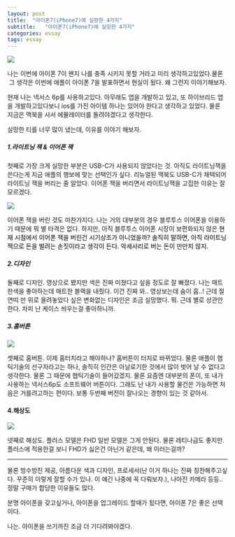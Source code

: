 ```yaml
---
layout: post
title:  "아이폰7(iPhone7)에 실망한 4가지"
subtitle:   "아이폰7(iPhone7)에 실망한 4가지"
categories: essay
tags: essay
---
```


[![](http://postfiles2.naver.net/20161001_65/zooqzqz_1475314041232vNLOc_PNG/iphone.PNG?type=w773)](#)

나는 이번에 아이폰 7이 왠지 나를 충족 시키지 못할 거라고 미리 생각하고있었다.물론  그 생각은 이번에 애플이 아이폰 7을 발표하면서 현실이 됬다. 왜 그런지 이야기해보자.  

현재 나는 넥서스 6p를 사용하고있다. 아무래도 앱을 개발하고 있고, 또 하이브리드 앱을 개발하고있다보니 ios를 가진 아이템 하나는 있어야 한다고 생각하고 있었다. 물론 지금은 맥북을 사서 에뮬레이터를 돌려야겠다고 생각한다.  

실망한 티를 너무 많이 냈는데, 이유를 이야기 해보자.  

##### 1.라이트닝 잭 & 이어폰 잭

첫째로 가장 크게 실망한 부분은 USB-C가 사용되지 않았다는 것. 아직도 라이트닝잭을 쓴다는게 지금 애플의 행보에 맞는 선택인가 싶다. 리뉴얼된 맥북도 USB-C가 채택되어 라이트닝 잭을 버리는 줄 알았다. 이어폰 잭을 버리면서 라이트닝잭을 고집한 이유는 잘 모르겠다.

[![](http://postfiles14.naver.net/20161001_237/zooqzqz_1475314290529TX0Gk_PNG/lightning.PNG?type=w773)](#)

이어폰 잭을 버린 것도 마찬가지다. 나는 거의 대부분의 경우 블루투스 이어폰을 이용하기 때문에 뭐 별 타격은 없다. 하지만, 아직 블루투스 이어폰 시장이 보편화되지 않은<span class="Apple-converted-space"> </span></span><span style="color: rgb(0, 0, 0);">현재 시점에서 이어폰 잭을 버린건 시기상조가 아니었을까? 솔직히 말하면, 아직 라이트닝 잭으로 돈을 벌려는 손짓이라고 생각이 든다. 악세사리로 버는 돈이 만만치 않지.

##### 2.디자인

둘째로 디자인. 영상으로 봤지만 색은 진짜 미쳤다고 싶을 정도로 잘 빠졌다. 나는 매트한색을 좋아하는데 매트한 블랙을 내줬다. 이건 진짜 와.. 영상보는데 숨이 흡..! 근데 절연띠 만 위로 올려놓았다 싶은 변화없는 디자인은 조금 실망했다. 뭐. 근데 별로 상관안한다. 차피 난 케이스 씌우는걸 좋아하니까.

##### 3.홈버튼

[![](http://postfiles14.naver.net/20161001_285/zooqzqz_1475314310494gUTCb_PNG/hometouch.PNG?type=w773)](#)

셋째로 홈버튼. 이제 홈터치라고 해야하나? 홈버튼이 터치로 바뀌었다. 물론 애플이 햅틱기술의 선구자라고는 하나, 솔직히 인간은 아날로기한 것에서 많이 벗어 날 수 없다고 생각한다. 물론 그 때문에 햅틱기술이 들어갔겠지. 물론 요즘엔 대부분의 폰이, 또 내가 사용하는 넥서스6p도 소프트웨어 버튼이다. 그래도 난 내가 사용할 물건은 가능하면 처음은 거를려고하는 편이다. 보통 두번째 버전이 잘나오는 경향이 있는 것 같아서.

#### 4.해상도

[![](http://postfiles3.naver.net/20161001_162/zooqzqz_1475314332535vXI89_PNG/display.PNG?type=w773)](#)

넷째로 해상도. 플러스 모델은 FHD 일반 모델은 그게 안된다. 물론 레티나급도 좋지만. 플러스에 적용한걸 보니 FHD가 싫은건 아닌거 같은데, 왜 이러는걸까?

---

물론 방수방진 제공, 아름다운 색과 디자인, 프로세서(난 이거 하나는 진짜 칭찬해주고싶다. 꾸준히 이렇게 잘할 수가 있나. 이 얘긴 나중에 꼭 다뤄보자.), 나아진 카메라 등등.. 정말 구매가 합당한 이유들도 많다.

분명 아이폰을 갖고싶거나, 아이폰을 업그레이드 할때가 됬다면, 아이폰 7은 좋은 선택이다.

나는. 아이폰을 쓰기까진 조금 더 기다려봐야겠다.
